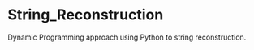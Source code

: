 String_Reconstruction
=====================

Dynamic Programming approach using Python to string reconstruction.